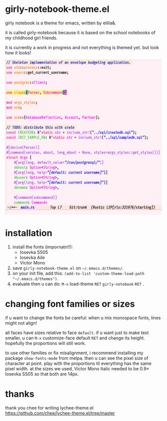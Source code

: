 girly-notebook-theme.el
=======================

girly notebook is a theme for emacs, written by elilla&.

it is called girly-notebook because it is based on the school notebooks of my childhood girl friends.

it is currently a work in progress and not everything is themed yet.  but look how it looks!

![A screenshot of the theme. The pallete is vivid and feminine, and elements such as strings and comments are in cusrive.](/screenshot1.png?raw=true)

installation
============

1. install the fonts (impornatn!!):
   - Iosevka SS05
   - Iosevka Aile
   - Victor Mono
2. save `girly-notebook-theme.el` on `~/.emacs.d/themes/`.
3. on your init file, add this: `(add-to-list 'custom-theme-load-path "~/.emacs.d/themes")`.
4. evaluate then u can do: `M-x` load-theme `RET` `girly-notebook` `RET` .


changing font families or sizes
===============================

if u want to change the fonts be careful: when u mix monospace fonts, lines might not align!

all faces have sizes relative to face `default`.  if u want just to make text smaller, u can `M-x` customize-face default `RET` and change its height.  hopefully the proportions will still work.

to use other families or fix misalignment, i recommend installing my package `show-fonts-mode` from melpa.  then u can see the pixel size of character at point.  play with the proportions til everything has the same pixel width.  at the sizes we used, Victor Mono Italic needed to be 0.9× Iosevka SS05 so that both are 14px.

thanks
======

thank you chee for writing lychee-theme.el    
https://github.com/chee/lychee-theme.el/tree/master
